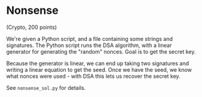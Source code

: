 # Nonsense
(Crypto, 200 points)

We're given a Python script, and a file containing some strings and signatures.
The Python script runs the DSA algorithm, with a linear generator for generating the "random" nonces.
Goal is to get the secret key.

Because the generator is linear, we can end up taking two signatures and writing a linear equation to get the seed.
Once we have the seed, we know what nonces were used - with DSA this lets us recover the secret key.

See `nonsense_sol.py` for details.
